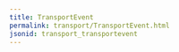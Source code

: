 ```yaml
---
title: TransportEvent
permalink: transport/TransportEvent.html
jsonid: transport_transportevent
---
```

